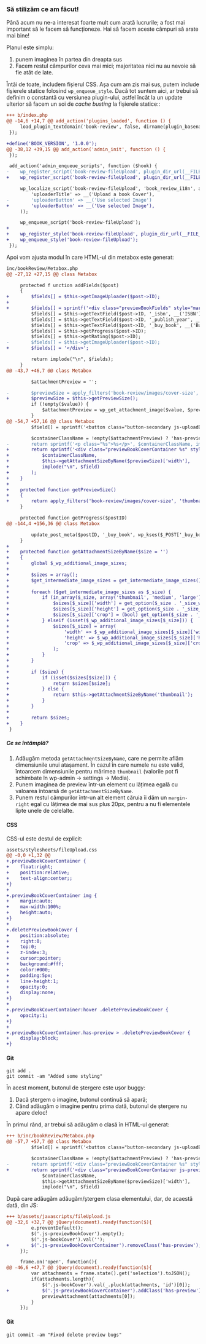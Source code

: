 

### Să stilizăm ce am făcut!
Până acum nu ne-a interesat foarte mult cum arată lucrurile; a fost mai important să le facem să funcționeze. Hai să facem aceste câmpuri să arate mai bine!

Planul este simplu:

1. punem imaginea în partea din dreapta sus
2. Facem restul câmpurilor ceva mai mici; majoritatea nici nu au nevoie să fie atât de late.

Întâi de toate, includem fișierul CSS. Așa cum am zis mai sus, putem include fișierele statice folosind `wp_enqueue_style`. Dacă tot suntem aici, ar trebui să definim o constantă cu versiunea plugin-ului, astfel încât la un update ulterior să facem un soi de _cache busting_ la fișierele statice::

```diff
+++ b/index.php
@@ -14,6 +14,7 @@ add_action('plugins_loaded', function () {
     load_plugin_textdomain('book-review', false, dirname(plugin_basename(__FILE__)) . '/lang');
 });

+define('BOOK_VERSION', '1.0.0');
@@ -38,12 +39,15 @@ add_action('admin_init', function () {
 });

 add_action('admin_enqueue_scripts', function ($hook) {
-    wp_register_script('book-review-fileUpload', plugin_dir_url(__FILE__) . 'assets/javascripts/fileUpload.js', array('jquery'), '1');
+    wp_register_script('book-review-fileUpload', plugin_dir_url(__FILE__) . 'assets/javascripts/fileUpload.js', array('jquery'), BOOK_VERSION

     wp_localize_script('book-review-fileUpload', 'book_review_i18n', array(
         'uploaderTitle' => __('Upload a book Cover'),
-        'uploaderButton' => __('Use selected Image')
+        'uploaderButton' => __('Use selected Image'),
     ));

     wp_enqueue_script('book-review-fileUpload');
+
+    wp_register_style('book-review-fileUpload', plugin_dir_url(__FILE__) . 'assets/stylesheets/fileUpload.css', array(), BOOK_VERSION);
+    wp_enqueue_style('book-review-fileUpload');
 });
```

Apoi vom ajusta modul în care HTML-ul din metabox este generat:

```diff
inc/bookReview/Metabox.php
@@ -27,12 +27,15 @@ class Metabox

     protected f unction addFields($post)
     {
+        $fields[] = $this->getImageUploader($post->ID);
+
+        $fields[] = sprintf('<div class="previewBookFields" style="margin-right:%dpx">', ($this->getAttachmentSizeByName($this->getPreviewSize())['width'] + 20));
         $fields[] = $this->getTextField($post->ID, '_isbn', __('ISBN'));
         $fields[] = $this->getTextField($post->ID, '_publish_year', __('Publish Year'));
         $fields[] = $this->getTextField($post->ID, '_buy_book', __('Buying Links'), true);
         $fields[] = $this->getProgress($post->ID);
         $fields[] = $this->getRating($post->ID);
-        $fields[] = $this->getImageUploader($post->ID);
+        $fields[] = '</div>';

         return implode("\n", $fields);
     }
@@ -43,7 +46,7 @@ class Metabox

         $attachmentPreview = '';

-        $previewSize = apply_filters('book-review/images/cover-size', 'thumbnail');
+        $previewSize = $this->getPreviewSize();
         if (!empty($value)) {
             $attachmentPreview = wp_get_attachment_image($value, $previewSize);
         }
@@ -54,7 +57,16 @@ class Metabox
         $field[] = sprintf('<button class="button-secondary js-uploadBookCover">%s</button>', __('Upload Book Cover'));

         $containerClassName = !empty($attachmentPreview) ? 'has-preview' : '';
-        return sprintf('<p class="%s">%s</p>', $containerClassName, implode("\n", $field));
+        return sprintf('<div class="previewBookCoverContainer %s" style="width:%dpx">%s</div>',
+            $containerClassName,
+            $this->getAttachmentSizeByName($previewSize)['width'],
+            implode("\n", $field)
+        );
+    }
+
+    protected function getPreviewSize()
+    {
+        return apply_filters('book-review/images/cover-size', 'thumbnail');
     }

     protected function getProgress($postID)
@@ -144,4 +156,36 @@ class Metabox

         update_post_meta($postID, '_buy_book', wp_kses($_POST['_buy_book']));
     }
+
+    protected function getAttachmentSizeByName($size = '')
+    {
+        global $_wp_additional_image_sizes;
+
+        $sizes = array();
+        $get_intermediate_image_sizes = get_intermediate_image_sizes();
+
+        foreach ($get_intermediate_image_sizes as $_size) {
+            if (in_array($_size, array('thumbnail', 'medium', 'large'))) {
+                $sizes[$_size]['width'] = get_option($_size . '_size_w');
+                $sizes[$_size]['height'] = get_option($_size . '_size_h');
+                $sizes[$_size]['crop'] = (bool) get_option($_size . '_crop');
+            } elseif (isset($_wp_additional_image_sizes[$_size])) {
+                $sizes[$_size] = array(
+                    'width' => $_wp_additional_image_sizes[$_size]['width'],
+                    'height' => $_wp_additional_image_sizes[$_size]['height'],
+                    'crop' => $_wp_additional_image_sizes[$_size]['crop'],
+                );
+            }
+        }
+
+        if ($size) {
+            if (isset($sizes[$size])) {
+                return $sizes[$size];
+            } else {
+                return $this->getAttachmentSizeByName('thumbnail');
+            }
+        }
+
+        return $sizes;
+    }
 }
```

##### Ce se întâmplă?

1. Adăugăm metoda `getAttachmentSizeByName`, care ne permite aflăm dimensiunile unui atașament. În cazul în care numele nu este valid, întoarcem dimensiunile pentru mărimea `thumbnail` (valorile pot fi schimbate în wp-admin -> settings -> Media).
2. Punem imaginea de preview într-un element cu lățimea egală cu valoarea întoarsă de `getAttachmentSizeByName`.
3. Punem restul câmpurilor într-un alt element căruia îi dăm un `margin-right` egal cu lățimea de mai sus plus 20px, pentru a nu fi elementele lipte unele de celelalte.

#### CSS

CSS-ul este destul de explicit:

```diff
assets/stylesheets/fileUpload.css
@@ -0,0 +1,32 @@
+.previewBookCoverContainer {
+    float:right;
+    position:relative;
+    text-align:center;;
+}
+
+.previewBookCoverContainer img {
+    margin:auto;
+    max-width:100%;
+    height:auto;
+}
+
+.deletePreviewBookCover {
+    position:absolute;
+    right:0;
+    top:0;
+    z-index:3;
+    cursor:pointer;
+    background:#fff;
+    color:#000;
+    padding:5px;
+    line-height:1;
+    opacity:0;
+    display:none;
+}
+
+.previewBookCoverContainer:hover .deletePreviewBookCover {
+    opacity:1;
+}
+
+.previewBookCoverContainer.has-preview > .deletePreviewBookCover {
+    display:block;
+}
```


#### Git
```
git add .
git commit -am "Added some styling"
```

În acest moment, butonul de ștergere este ușor buggy:

1. Dacă ștergem o imagine, butonul continuă să apară;
2. Când adăugăm o imagine pentru prima dată, butonul de ștergere nu apare deloc!

În primul rând, ar trebui să adăugăm o clasă în HTML-ul generat:

```diff
+++ b/inc/bookReview/Metabox.php
@@ -57,7 +57,7 @@ class Metabox
         $field[] = sprintf('<button class="button-secondary js-uploadBookCover">%s</button>', __('Upload Book Cover'));

         $containerClassName = !empty($attachmentPreview) ? 'has-preview' : '';
-        return sprintf('<div class="previewBookCoverContainer %s" style="width:%dpx">%s</div>',
+        return sprintf('<div class="previewBookCoverContainer js-previewBookCoverContainer %s" style="width:%dpx">%s</div>',
             $containerClassName,
             $this->getAttachmentSizeByName($previewSize)['width'],
             implode("\n", $field)

```

După care adăugăm adăugăm/ștergem clasa elementului, dar, de acaestă dată, din JS:

```diff
+++ b/assets/javascripts/fileUpload.js
@@ -32,6 +32,7 @@ jQuery(document).ready(function($){
         e.preventDefault();
         $('.js-previewBookCover').empty();
         $('.js-bookCover').val('');
+        $('.js-previewBookCoverContainer').removeClass('has-preview');
     });

     frame.on('open', function(){
@@ -46,6 +47,7 @@ jQuery(document).ready(function($){
         var attachments = frame.state().get('selection').toJSON();
         if(attachments.length){
             $('.js-bookCover').val(_.pluck(attachments, 'id')[0]);
+            $('.js-previewBookCoverContainer').addClass('has-preview');
             previewAttachment(attachments[0]);
         }
     });
```

#### Git
```
git commit -am "Fixed delete preview bugs"
```
